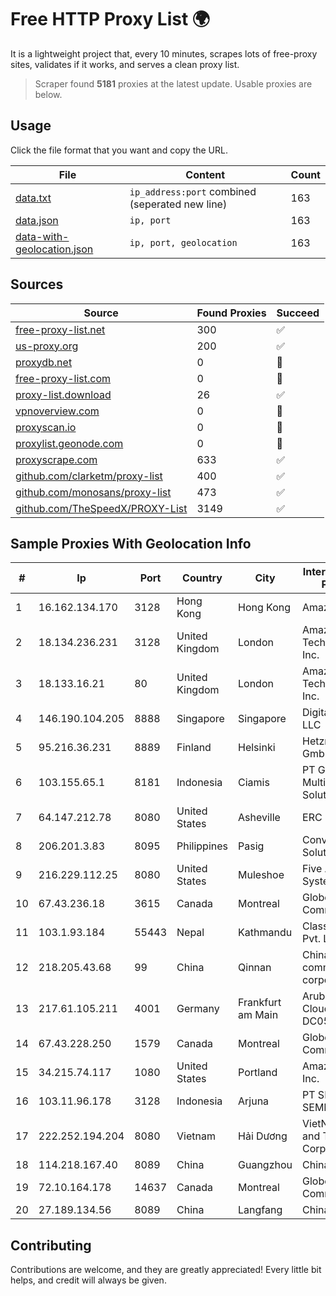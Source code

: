 
# Free HTTP Proxy List 🌍

It is a lightweight project that, every 10 minutes, scrapes lots of free-proxy sites, validates if it works, and serves a clean proxy list.


> Scraper found **5181** proxies at the latest update. Usable proxies are below.

## Usage

Click the file format that you want and copy the URL.


|File|Content|Count|
|----|-------|-----|
|[data.txt](https://raw.githubusercontent.com/themiralay/Proxy-List-World/master/data.txt)|`ip_address:port` combined (seperated new line)|163|
|[data.json](https://raw.githubusercontent.com/themiralay/Proxy-List-World/master/data.json)|`ip, port`|163|
|[data-with-geolocation.json](https://raw.githubusercontent.com/themiralay/Proxy-List-World/master/data-with-geolocation.json)|`ip, port, geolocation`|163|

## Sources

|Source|Found Proxies|Succeed|
|------|-------------|-------|
|[free-proxy-list.net](https://free-proxy-list.net)|300|✅|
|[us-proxy.org](https://www.us-proxy.org)|200|✅|
|[proxydb.net](http://proxydb.net)|0|🚫|
|[free-proxy-list.com](https://free-proxy-list.com/?page=&port=&type%5B%5D=http&type%5B%5D=https&up_time=0&search=Search)|0|🚫|
|[proxy-list.download](https://www.proxy-list.download/HTTP)|26|✅|
|[vpnoverview.com](https://vpnoverview.com/privacy/anonymous-browsing/free-proxy-servers)|0|🚫|
|[proxyscan.io](https://www.proxyscan.io)|0|🚫|
|[proxylist.geonode.com](https://proxylist.geonode.com/api/proxy-list?limit=300&page=1&sort_by=lastChecked&sort_type=desc&protocols=http,https)|0|🚫|
|[proxyscrape.com](https://api.proxyscrape.com/v2/?request=displayproxies&protocol=http&timeout=10000&country=all&ssl=all&anonymity=all)|633|✅|
|[github.com/clarketm/proxy-list](https://raw.githubusercontent.com/clarketm/proxy-list/master/proxy-list-raw.txt)|400|✅|
|[github.com/monosans/proxy-list](https://raw.githubusercontent.com/monosans/proxy-list/main/proxies/http.txt)|473|✅|
|[github.com/TheSpeedX/PROXY-List](https://raw.githubusercontent.com/TheSpeedX/PROXY-List/master/http.txt)|3149|✅|


## Sample Proxies With Geolocation Info

|#|Ip|Port|Country|City|Internet Service Provider|
|-|--|----|-------|----|-------------------------|
|1|16.162.134.170|3128|Hong Kong|Hong Kong|Amazon.com|
|2|18.134.236.231|3128|United Kingdom|London|Amazon Technologies Inc.|
|3|18.133.16.21|80|United Kingdom|London|Amazon Technologies Inc.|
|4|146.190.104.205|8888|Singapore|Singapore|DigitalOcean, LLC|
|5|95.216.36.231|8889|Finland|Helsinki|Hetzner Online GmbH|
|6|103.155.65.1|8181|Indonesia|Ciamis|PT Galuh Multidata Solution|
|7|64.147.212.78|8080|United States|Asheville|ERC Broadband|
|8|206.201.3.83|8095|Philippines|Pasig|Converge ICT Solution Inc|
|9|216.229.112.25|8080|United States|Muleshoe|Five Area Systems, LLC|
|10|67.43.236.18|3615|Canada|Montreal|GloboTech Communications|
|11|103.1.93.184|55443|Nepal|Kathmandu|Classic Tech Pvt. Ltd|
|12|218.205.43.68|99|China|Qinnan|China Mobile communications corporation|
|13|217.61.105.211|4001|Germany|Frankfurt am Main|Aruba GmbH Cloud Network DC05|
|14|67.43.228.250|1579|Canada|Montreal|GloboTech Communications|
|15|34.215.74.117|1080|United States|Portland|Amazon.com, Inc.|
|16|103.11.96.178|3128|Indonesia|Arjuna|PT SKYLINE SEMESTA|
|17|222.252.194.204|8080|Vietnam|Hải Dương|VietNam Post and Telecom Corporation|
|18|114.218.167.40|8089|China|Guangzhou|China Telecom|
|19|72.10.164.178|14637|Canada|Montreal|GloboTech Communications|
|20|27.189.134.56|8089|China|Langfang|Chinanet|



## Contributing

Contributions are welcome, and they are greatly appreciated! Every
little bit helps, and credit will always be given.

